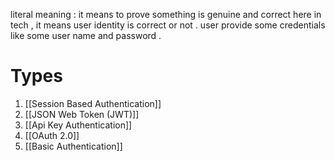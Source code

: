 literal meaning : it means to prove something is genuine and correct 
here in tech , it means user identity is correct or not . user provide some credentials like some user name and password .

# Types
1. [[Session Based Authentication]]
2. [[JSON Web Token (JWT)]]
3. [[Api  Key Authentication]]
4. [[OAuth 2.0]]
5. [[Basic Authentication]]